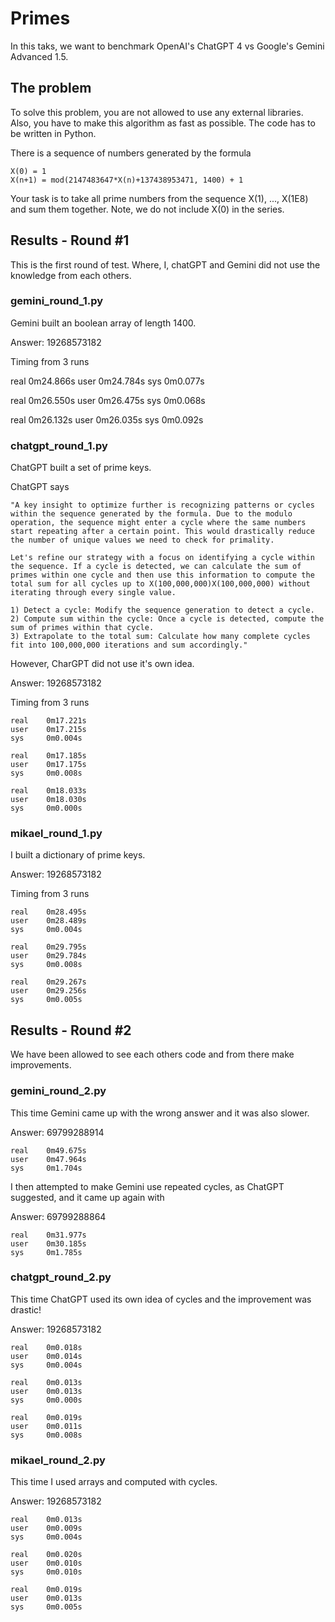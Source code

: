# Primes

In this taks, we want to benchmark OpenAI's ChatGPT 4 vs Google's Gemini Advanced 1.5.

## The problem

To solve this problem, you are not allowed to use any external libraries. Also, you have to make this algorithm as fast as possible. The code has to be written in Python.

There is a sequence of numbers generated by the formula

    X(0) = 1
    X(n+1) = mod(2147483647*X(n)+137438953471, 1400) + 1

Your task is to take all prime numbers from the sequence X(1), ..., X(1E8) and sum them together. Note, we do not include X(0) in the series.

## Results - Round #1

This is the first round of test. Where, I, chatGPT and Gemini did not use the knowledge from each others.

### gemini_round_1.py

Gemini built an boolean array of length 1400.

Answer: 19268573182

Timing from 3 runs

real    0m24.866s
user    0m24.784s
sys     0m0.077s

real    0m26.550s
user    0m26.475s
sys     0m0.068s

real    0m26.132s
user    0m26.035s
sys     0m0.092s

### chatgpt_round_1.py

ChatGPT built a set of prime keys.

ChatGPT says

    "A key insight to optimize further is recognizing patterns or cycles within the sequence generated by the formula. Due to the modulo operation, the sequence might enter a cycle where the same numbers start repeating after a certain point. This would drastically reduce the number of unique values we need to check for primality.

    Let's refine our strategy with a focus on identifying a cycle within the sequence. If a cycle is detected, we can calculate the sum of primes within one cycle and then use this information to compute the total sum for all cycles up to X(100,000,000)X(100,000,000) without iterating through every single value.

    1) Detect a cycle: Modify the sequence generation to detect a cycle.
    2) Compute sum within the cycle: Once a cycle is detected, compute the sum of primes within that cycle.
    3) Extrapolate to the total sum: Calculate how many complete cycles fit into 100,000,000 iterations and sum accordingly."

However, CharGPT did not use it's own idea.

Answer: 19268573182

Timing from 3 runs

    real    0m17.221s
    user    0m17.215s
    sys     0m0.004s

    real    0m17.185s
    user    0m17.175s
    sys     0m0.008s

    real    0m18.033s
    user    0m18.030s
    sys     0m0.000s

### mikael_round_1.py

I built a dictionary of prime keys.

Answer: 19268573182

Timing from 3 runs

    real    0m28.495s
    user    0m28.489s
    sys     0m0.004s

    real    0m29.795s
    user    0m29.784s
    sys     0m0.008s

    real    0m29.267s
    user    0m29.256s
    sys     0m0.005s

## Results - Round #2

We have been allowed to see each others code and from there make improvements.

### gemini_round_2.py

This time Gemini came up with the wrong answer and it was also slower.

Answer: 69799288914

    real    0m49.675s
    user    0m47.964s
    sys     0m1.704s

I then attempted to make Gemini use repeated cycles, as ChatGPT suggested, and it came up again with

Answer: 69799288864

    real    0m31.977s
    user    0m30.185s
    sys     0m1.785s

### chatgpt_round_2.py

This time ChatGPT used its own idea of cycles and the improvement was drastic!

Answer: 19268573182

    real    0m0.018s
    user    0m0.014s
    sys     0m0.004s

    real    0m0.013s
    user    0m0.013s
    sys     0m0.000s

    real    0m0.019s
    user    0m0.011s
    sys     0m0.008s


### mikael_round_2.py

This time I used arrays and computed with cycles.

Answer: 19268573182

    real    0m0.013s
    user    0m0.009s
    sys     0m0.004s

    real    0m0.020s
    user    0m0.010s
    sys     0m0.010s

    real    0m0.019s
    user    0m0.013s
    sys     0m0.005s